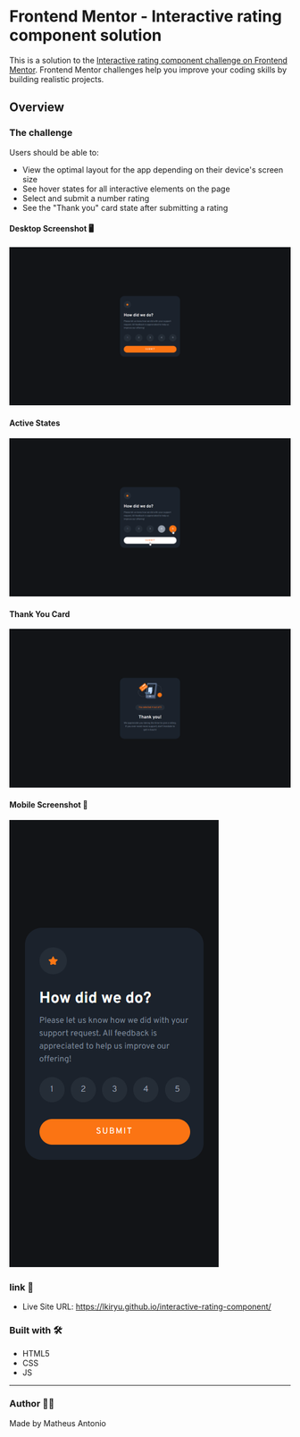 # Frontend Mentor - Interactive rating component solution

This is a solution to the [Interactive rating component challenge on Frontend Mentor](https://www.frontendmentor.io/challenges/interactive-rating-component-koxpeBUmI). Frontend Mentor challenges help you improve your coding skills by building realistic projects. 

## Overview

### The challenge

Users should be able to:

- View the optimal layout for the app depending on their device's screen size
- See hover states for all interactive elements on the page
- Select and submit a number rating
- See the "Thank you" card state after submitting a rating

#### Desktop Screenshot 🖥️

<img src="./src/images/desktop-screenshot.png">

#### Active States
<img src="./src/images/active-states.png">

#### Thank You Card

<img src="./src/images/thankYou.png">

#### Mobile Screenshot 📱

<img src="./src/images/mobile-screenshot.png">

### link 🔗

- Live Site URL: https://lkiryu.github.io/interactive-rating-component/

### Built with 🛠️
- HTML5
- CSS
- JS
---
### Author 👨‍💻
 Made by Matheus Antonio
